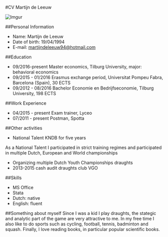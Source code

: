 #CV Martijn de Leeuw

![Imgur](http://i.imgur.com/KVi9bK6s.jpg)

##Personal Information
- Name: Martijn de Leeuw
- Date of birth: 19/04/1994
- E-mail: martijndeleeuw94@hotmail.com

##Education
-   09/2016-present Master economics, Tilburg University, major: behavioral
    economics 
-   09/2015 - 01/2016 Erasmus exchange period, Universitat Pompeu Fabra, Barcelona
    (Spain), 30 ECTS 
-   09/2012 - 08/2016 Bachelor Economie en Bedrijfseconomie, Tilburg
    University, 198 ECTS

##Work Experience
-   04/2015 - present   Exam trainer, Lyceo
-   07/2011 - present   Postman, Spotta 

##Other activities
- National Talent KNDB for five years

As a National Talent I participated in strict training regimes and participated in multiple Dutch, European and World championships

- Organizing multiple Dutch Youth Championships draughts
- 2013-2015 cash audit draughts club VGO


##Skills
- MS Office
- Stata
- Dutch: native
- English: fluent

##Something about myself
Since I was a kid I play draughts, the stategic and analytic part of the game are very attractive to me. In my free time I also like to do sports such as cycling, football, tennis, badminton and squash. Finally, I love reading books, in particular popular scientific books. 
